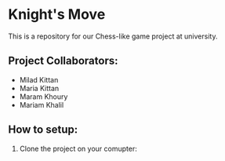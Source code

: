 # Knight's Move

This is a repository for our Chess-like game project at university.

## Project Collaborators:
- Milad Kittan
- Maria Kittan
- Maram Khoury
- Mariam Khalil

## How to setup:

1. Clone the project on your comupter:
